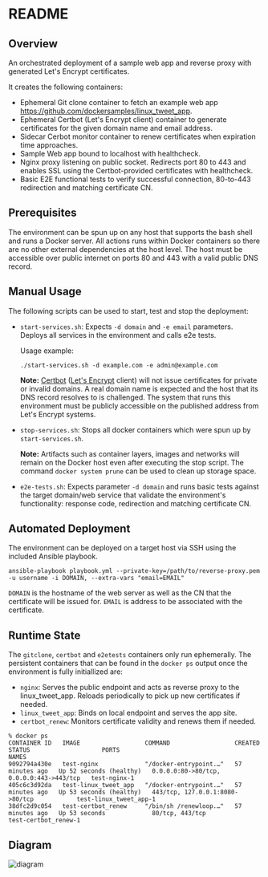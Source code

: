 # README

## Overview

An orchestrated deployment of a sample web app and reverse proxy with generated Let's Encrypt certificates.

It creates the following containers:

- Ephemeral Git clone container to fetch an example web app https://github.com/dockersamples/linux_tweet_app.
- Ephemeral Certbot (Let's Encrypt client) container to generate certificates for the given domain name and email address.
- Sidecar Cerbot monitor container to renew certificates when expiration time approaches.
- Sample Web app bound to localhost with healthcheck.
- Nginx proxy listening on public socket. Redirects port 80 to 443 and enables SSL using the Certbot-provided certificates with healthcheck.
- Basic E2E functional tests to verify successful connection, 80-to-443 redirection and matching certificate CN.

## Prerequisites

The environment can be spun up on any host that supports the bash shell and runs a Docker server.
All actions runs within Docker containers so there are no other external dependencies at the host level.
The host must be accessible over public internet on ports 80 and 443 with a valid public DNS record.

## Manual Usage
The following scripts can be used to start, test and stop the deployment:

- `start-services.sh`: Expects `-d domain` and `-e email` parameters. Deploys all services in the environment and calls e2e tests.

    Usage example:

    ```
    ./start-services.sh -d example.com -e admin@example.com
    ```

    **Note:** [Certbot](https://certbot.eff.org/) ([Let's Encrypt](https://letsencrypt.org/getting-started/) client) will not issue certificates for private or invalid domains. A real domain name is expected and the host that its DNS record resolves to is challenged. The system that runs this environment must be publicly accessible on the published address from Let's Encrypt systems.

- `stop-services.sh`: Stops all docker containers which were spun up by `start-services.sh`.

    **Note:** Artifacts such as container layers, images and networks will remain on the Docker host even after executing the stop script. The command `docker system prune` can be used to clean up storage space.

- `e2e-tests.sh`: Expects parameter `-d domain` and runs basic tests against the target domain/web service that validate the environment's functionality: response code, redirection and matching certificate CN.

## Automated Deployment

The environment can be deployed on a target host via SSH using the included Ansible playbook.

```
ansible-playbook playbook.yml --private-key=/path/to/reverse-proxy.pem -u username -i DOMAIN, --extra-vars "email=EMAIL"
```

`DOMAIN` is the hostname of the web server as well as the CN that the certificate will be issued for. `EMAIL` is address to be associated with the certificate.

## Runtime State

The `gitclone`, `certbot` and `e2etests` containers only run ephemerally.
The persistent containers that can be found in the `docker ps` output once the environment is fully initiallized are:

- `nginx`: Serves the public endpoint and acts as reverse proxy to the linux_tweet_app. Reloads periodically to pick up new certificates if needed.
- `linux_tweet_app`: Binds on local endpoint and serves the app site.
- `certbot_renew`: Monitors certificate validity and renews them if needed.

```
% docker ps
CONTAINER ID   IMAGE                  COMMAND                  CREATED          STATUS                    PORTS                                      NAMES
9092794a430e   test-nginx             "/docker-entrypoint.…"   57 minutes ago   Up 52 seconds (healthy)   0.0.0.0:80->80/tcp, 0.0.0.0:443->443/tcp   test-nginx-1
405c6c3d92da   test-linux_tweet_app   "/docker-entrypoint.…"   57 minutes ago   Up 53 seconds (healthy)   443/tcp, 127.0.0.1:8080->80/tcp            test-linux_tweet_app-1
38dfc2d9c054   test-certbot_renew     "/bin/sh /renewloop.…"   57 minutes ago   Up 53 seconds             80/tcp, 443/tcp                            test-certbot_renew-1
```

## Diagram

![diagram](https://github.com/kostasb/reverse-proxy/assets/15780449/9aa595b0-1115-479c-aef3-277c4e12c184)

